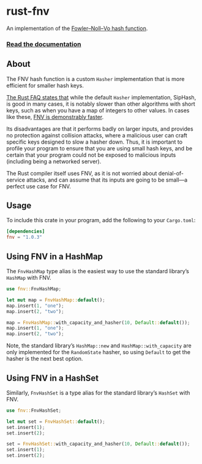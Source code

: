 # rust-fnv

An implementation of the [Fowler–Noll–Vo hash function][chongo].

### [Read the documentation](https://doc.servo.org/fnv/)


## About

The FNV hash function is a custom `Hasher` implementation that is more
efficient for smaller hash keys.

[The Rust FAQ states that][faq] while the default `Hasher` implementation,
SipHash, is good in many cases, it is notably slower than other algorithms
with short keys, such as when you have a map of integers to other values.
In cases like these, [FNV is demonstrably faster][graphs].

Its disadvantages are that it performs badly on larger inputs, and
provides no protection against collision attacks, where a malicious user
can craft specific keys designed to slow a hasher down. Thus, it is
important to profile your program to ensure that you are using small hash
keys, and be certain that your program could not be exposed to malicious
inputs (including being a networked server).

The Rust compiler itself uses FNV, as it is not worried about
denial-of-service attacks, and can assume that its inputs are going to be
small—a perfect use case for FNV.


## Usage

To include this crate in your program, add the following to your `Cargo.toml`:

```toml
[dependencies]
fnv = "1.0.3"
```


## Using FNV in a HashMap

The `FnvHashMap` type alias is the easiest way to use the standard library’s
`HashMap` with FNV.

```rust
use fnv::FnvHashMap;

let mut map = FnvHashMap::default();
map.insert(1, "one");
map.insert(2, "two");

map = FnvHashMap::with_capacity_and_hasher(10, Default::default());
map.insert(1, "one");
map.insert(2, "two");
```

Note, the standard library’s `HashMap::new` and `HashMap::with_capacity`
are only implemented for the `RandomState` hasher, so using `Default` to
get the hasher is the next best option.


## Using FNV in a HashSet

Similarly, `FnvHashSet` is a type alias for the standard library’s `HashSet`
with FNV.

```rust
use fnv::FnvHashSet;

let mut set = FnvHashSet::default();
set.insert(1);
set.insert(2);

set = FnvHashSet::with_capacity_and_hasher(10, Default::default());
set.insert(1);
set.insert(2);
```

[chongo]: http://www.isthe.com/chongo/tech/comp/fnv/index.html
[faq]: https://www.rust-lang.org/faq.html#why-are-rusts-hashmaps-slow
[graphs]: http://cglab.ca/~abeinges/blah/hash-rs/
